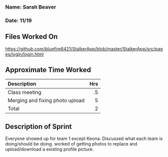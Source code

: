 ### Name: Sarah Beaver
### Date: 11/19

## Files Worked On
https://github.com/bluefire8421/StalkerApp/blob/master/StalkerApp/src/pages/login/login.html



## Approximate Time Worked

| Description                        | Hrs  |
| :--------------------------------- | ---: |
| Class meeting                      | .5   |
| Merging and fixing photo upload    | 5    |
| Total                              | 2    |

## Description of Sprint

Everyone showed up for team 1 except Keona. Discussed what each team is doing/should be doing.
worked of getting photos to replace and upload/download a existing profile picture.



